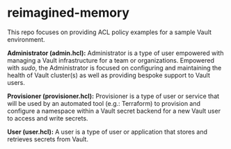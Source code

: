 # reimagined-memory
This repo focuses on providing ACL policy examples for a sample Vault environment. 


**Administrator (admin.hcl):** Administrator is a type of user empowered with managing a Vault infrastructure for a team or organizations. Empowered with *sudo*, the Administrator is focused on configuring and maintaining the health of Vault cluster(s) as well as providing bespoke support to Vault users. 

**Provisioner (provisioner.hcl):** Provisioner is a type of user or service that will be used by an automated tool (e.g.: Terraform) to provision and configure a namespace within a Vault secret backend for a new Vault user to access and write secrets.

**User (user.hcl):** A user is a type of user or application that stores and retrieves secrets from Vault. 
